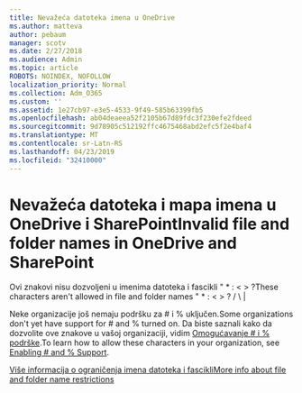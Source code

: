 ```yaml
---
title: Nevažeća datoteka imena u OneDrive
ms.author: matteva
author: pebaum
manager: scotv
ms.date: 2/27/2018
ms.audience: Admin
ms.topic: article
ROBOTS: NOINDEX, NOFOLLOW
localization_priority: Normal
ms.collection: Adm_O365
ms.custom: ''
ms.assetid: 1e27cb97-e3e5-4533-9f49-585b63399fb5
ms.openlocfilehash: ab04deaeea52f2105b67d89fdc3f230efe2fdeed
ms.sourcegitcommit: 9d78905c512192ffc4675468abd2efc5f2e4baf4
ms.translationtype: MT
ms.contentlocale: sr-Latn-RS
ms.lasthandoff: 04/23/2019
ms.locfileid: "32410000"
---
```

# <a name="invalid-file-and-folder-names-in-onedrive-and-sharepoint"></a><span data-ttu-id="c0aea-102">Nevažeća datoteka i mapa imena u OneDrive i SharePoint</span><span class="sxs-lookup"><span data-stu-id="c0aea-102">Invalid file and folder names in OneDrive and SharePoint</span></span>

<span data-ttu-id="c0aea-103">Ovi znakovi nisu dozvoljeni u imenima datoteka i fascikli " \* : \< \> ?</span><span class="sxs-lookup"><span data-stu-id="c0aea-103">These characters aren't allowed in file and folder names " \* : \< \> ?</span></span> <span data-ttu-id="c0aea-104">/ \ |</span><span class="sxs-lookup"><span data-stu-id="c0aea-104"></span></span> 
  
<span data-ttu-id="c0aea-105">Neke organizacije još nemaju podršku za # i % uključen.</span><span class="sxs-lookup"><span data-stu-id="c0aea-105">Some organizations don't yet have support for # and % turned on.</span></span> <span data-ttu-id="c0aea-106">Da biste saznali kako da dozvolite ove znakove u vašoj organizaciji, vidim [Omogućavanje # i % podrške](https://go.microsoft.com/fwlink/?linkid=862611).</span><span class="sxs-lookup"><span data-stu-id="c0aea-106">To learn how to allow these characters in your organization, see [Enabling # and % Support](https://go.microsoft.com/fwlink/?linkid=862611).</span></span> 
  
[<span data-ttu-id="c0aea-107">Više informacija o ograničenja imena datoteka i fascikli</span><span class="sxs-lookup"><span data-stu-id="c0aea-107">More info about file and folder name restrictions</span></span>](https://go.microsoft.com/fwlink/?linkid=866430)
  

